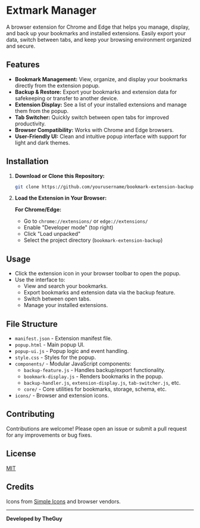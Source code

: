 # Extmark Manager

A browser extension for Chrome and Edge that helps you manage, display, and back up your bookmarks and installed extensions. Easily export your data, switch between tabs, and keep your browsing environment organized and secure.

## Features

- **Bookmark Management:** View, organize, and display your bookmarks directly from the extension popup.
- **Backup & Restore:** Export your bookmarks and extension data for safekeeping or transfer to another device.
- **Extension Display:** See a list of your installed extensions and manage them from the popup.
- **Tab Switcher:** Quickly switch between open tabs for improved productivity.
- **Browser Compatibility:** Works with Chrome and Edge browsers.
- **User-Friendly UI:** Clean and intuitive popup interface with support for light and dark themes.

## Installation

1. **Download or Clone this Repository:**
   ```bash
   git clone https://github.com/yourusername/bookmark-extension-backup.git
   ```

2. **Load the Extension in Your Browser:**

   **For Chrome/Edge:**
   - Go to `chrome://extensions/` or `edge://extensions/`
   - Enable "Developer mode" (top right)
   - Click "Load unpacked"
   - Select the project directory (`bookmark-extension-backup`)

## Usage

- Click the extension icon in your browser toolbar to open the popup.
- Use the interface to:
  - View and search your bookmarks.
  - Export bookmarks and extension data via the backup feature.
  - Switch between open tabs.
  - Manage your installed extensions.

## File Structure

- `manifest.json` - Extension manifest file.
- `popup.html` - Main popup UI.
- `popup-ui.js` - Popup logic and event handling.
- `style.css` - Styles for the popup.
- `components/` - Modular JavaScript components:
  - `backup-feature.js` - Handles backup/export functionality.
  - `bookmark-display.js` - Renders bookmarks in the popup.
  - `backup-handler.js`, `extension-display.js`, `tab-switcher.js`, etc.
  - `core/` - Core utilities for bookmarks, storage, schema, etc.
- `icons/` - Browser and extension icons.

## Contributing

Contributions are welcome! Please open an issue or submit a pull request for any improvements or bug fixes.

## License

[MIT](LICENSE)

## Credits

Icons from [Simple Icons](https://simpleicons.org/) and browser vendors.

---

**Developed by TheGuy**